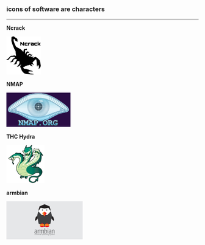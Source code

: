 ### icons of software are characters
---

**Ncrack**

<img src="../image/ncrack_logo.png" height=100>

**NMAP**

![image](../image/nmap.png)


**THC Hydra**

![image](../image/hydra-100x100.png)


**armbian**

<img src="../image/armbian.png" height=100>
